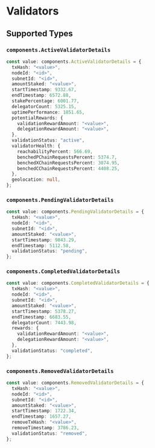 # Validators


## Supported Types

### `components.ActiveValidatorDetails`

```typescript
const value: components.ActiveValidatorDetails = {
  txHash: "<value>",
  nodeId: "<id>",
  subnetId: "<id>",
  amountStaked: "<value>",
  startTimestamp: 9332.67,
  endTimestamp: 6572.88,
  stakePercentage: 6001.77,
  delegatorCount: 5325.15,
  uptimePerformance: 1851.65,
  potentialRewards: {
    validationRewardAmount: "<value>",
    delegationRewardAmount: "<value>",
  },
  validationStatus: "active",
  validatorHealth: {
    reachabilityPercent: 566.69,
    benchedPChainRequestsPercent: 5374.7,
    benchedXChainRequestsPercent: 3074.95,
    benchedCChainRequestsPercent: 4408.25,
  },
  geolocation: null,
};
```

### `components.PendingValidatorDetails`

```typescript
const value: components.PendingValidatorDetails = {
  txHash: "<value>",
  nodeId: "<id>",
  subnetId: "<id>",
  amountStaked: "<value>",
  startTimestamp: 9843.29,
  endTimestamp: 5112.58,
  validationStatus: "pending",
};
```

### `components.CompletedValidatorDetails`

```typescript
const value: components.CompletedValidatorDetails = {
  txHash: "<value>",
  nodeId: "<id>",
  subnetId: "<id>",
  amountStaked: "<value>",
  startTimestamp: 5378.27,
  endTimestamp: 6683.55,
  delegatorCount: 7443.98,
  rewards: {
    validationRewardAmount: "<value>",
    delegationRewardAmount: "<value>",
  },
  validationStatus: "completed",
};
```

### `components.RemovedValidatorDetails`

```typescript
const value: components.RemovedValidatorDetails = {
  txHash: "<value>",
  nodeId: "<id>",
  subnetId: "<id>",
  amountStaked: "<value>",
  startTimestamp: 1722.34,
  endTimestamp: 1657.27,
  removeTxHash: "<value>",
  removeTimestamp: 3786.23,
  validationStatus: "removed",
};
```


